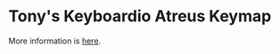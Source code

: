 # Tony's Keyboardio Atreus Keymap

More information is [here](https://tony-zorman.com/posts/atreus-review.html).
